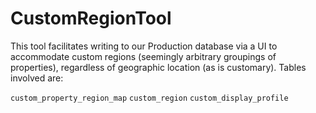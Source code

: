 # CustomRegionTool

This tool facilitates writing to our Production database via a UI to accommodate custom regions (seemingly arbitrary groupings of properties), regardless of geographic location (as is customary). Tables involved are:

`custom_property_region_map`
`custom_region`
`custom_display_profile`
